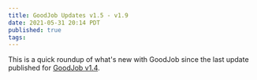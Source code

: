 ```yaml
---
title: GoodJob Updates v1.5 - v1.9
date: 2021-05-31 20:14 PDT
published: true
tags:
---
```


This is a quick roundup of what's new with GoodJob since the last update published for [GoodJob v1.4](https://island94.org/2021/01/goodjob-1-4-jruby-compatibility-and-more). 
